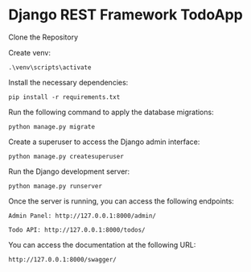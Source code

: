 # Django REST Framework TodoApp

Clone the Repository

Create venv:

    .\venv\scripts\activate


Install the necessary dependencies:

    pip install -r requirements.txt

Run the following command to apply the database migrations:

    python manage.py migrate

Create a superuser to access the Django admin interface: 

    python manage.py createsuperuser

Run the Django development server:

    python manage.py runserver

Once the server is running, you can access the following endpoints:

    Admin Panel: http://127.0.0.1:8000/admin/

    Todo API: http://127.0.0.1:8000/todos/


You can access the documentation at the following URL:

    http://127.0.0.1:8000/swagger/